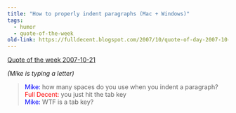 ```yaml
---
title: "How to properly indent paragraphs (Mac + Windows)"
tags:
  - humor
  - quote-of-the-week
old-link: https://fulldecent.blogspot.com/2007/10/quote-of-day-2007-10-21.html
---
```


<u>Quote of the week 2007-10-21</u>

*(Mike is typing a letter)*

  > <span style="color:blue">Mike:</span> how many spaces do you use when you indent a paragraph?<br />
  > <span style="color:red">Full Decent:</span> you just hit the tab key<br />
  > <span style="color:blue">Mike:</span> WTF is a tab key?
